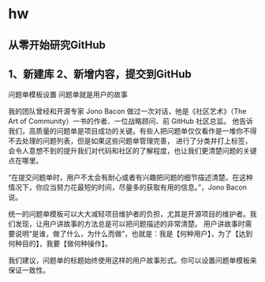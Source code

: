 # hw
从零开始研究GitHub
-----------------------------
1、新建库
2、新增内容，提交到GitHub
--------------------------
问题单模板设置
问题单就是用户的故事

我的团队曾经和开源专家 Jono Bacon 做过一次对话，他是《社区艺术》（The Art of Community）一书的作者、一位战略顾问、前 GitHub 社区总监。
他告诉我们，高质量的问题单是项目成功的关键。有些人把问题单仅仅看作是一堆你不得不去处理的问题列表，但是如果这些问题单管理完善，
进行了分类并打上标签，会令人意想不到的提升我们对代码和社区的了解程度，也让我们更清楚问题的关键点在哪里。

“在提交问题单时，用户不太会有耐心或者有兴趣把问题的细节描述清楚。在这种情况下，你应当努力花最短的时间，尽量多的获取有用的信息。”，Jono Bacon 说。

统一的问题单模板可以大大减轻项目维护者的负担，尤其是开源项目的维护者。我们发现，让用户讲故事的方法总是可以把问题描述的非常清楚。
用户讲故事时需要说明“是谁，做了什么，为什么而做”，也就是：我是【何种用户】，为了【达到何种目的】，我要【做何种操作】。

我们建议，问题单的标题始终使用这样的用户故事形式。你可以设置问题单模板来保证一致性。
